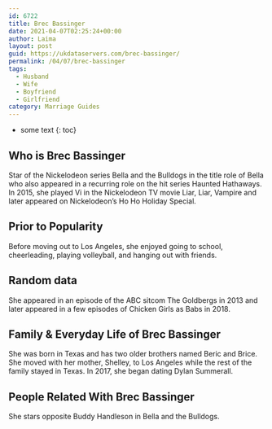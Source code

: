 ```yaml
---
id: 6722
title: Brec Bassinger
date: 2021-04-07T02:25:24+00:00
author: Laima
layout: post
guid: https://ukdataservers.com/brec-bassinger/
permalink: /04/07/brec-bassinger
tags:
  - Husband
  - Wife
  - Boyfriend
  - Girlfriend
category: Marriage Guides
---
```


* some text
{: toc}


## Who is Brec Bassinger
                  
                  
                  
Star of the Nickelodeon series Bella and the Bulldogs in the title role of Bella who also appeared in a recurring role on the hit series Haunted Hathaways. In 2015, she played Vi in the Nickelodeon TV movie Liar, Liar, Vampire and later appeared on Nickelodeon&#8217;s Ho Ho Holiday Special.
                  
              
            
              
            
                
                
                
## Prior to Popularity
                  
                  
                  
Before moving out to Los Angeles, she enjoyed going to school, cheerleading, playing volleyball, and hanging out with friends.
                  
              
            
              
            
                
                
                
## Random data
                  
                  
                  
She appeared in an episode of the ABC sitcom The Goldbergs in 2013 and later appeared in a few episodes of Chicken Girls as Babs in 2018.
                  
              
            
              
            
                
                
                
## Family & Everyday Life of Brec Bassinger
                  
                  
                  
She was born in Texas and has two older brothers named Beric and Brice. She moved with her mother, Shelley, to Los Angeles while the rest of the family stayed in Texas. In 2017, she began dating Dylan Summerall.  
                  
              
            
              
            
                
                
                
## People Related With Brec Bassinger
                  
                  
                  
She stars opposite Buddy Handleson in Bella and the Bulldogs.
                  
              
            
              
            
                
              
            
              
              
            
            
              
            
          
          
          